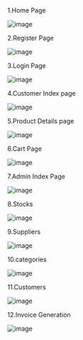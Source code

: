 1.Home Page

![image](https://github.com/user-attachments/assets/aa81982e-96e1-4d15-9064-6ff1cb34b20f)

2.Register Page

![image](https://github.com/user-attachments/assets/636e417e-f648-4602-864b-0fbaed576de7)

3.Login Page

![image](https://github.com/user-attachments/assets/2bbb96b8-9d7e-40c3-9b14-9158a7562169)

4.Customer Index page

![image](https://github.com/user-attachments/assets/609a7384-97aa-4086-bed6-a36068fa52b5)

5.Product Details page

![image](https://github.com/user-attachments/assets/f8b13118-3cc2-4eae-934b-25a0f9dfc25d)

6.Cart Page

![image](https://github.com/user-attachments/assets/e028b22f-d707-4f23-9db0-cedff457c9a6)

7.Admin Index Page

![image](https://github.com/user-attachments/assets/1cb04089-e9c4-4f42-a8aa-e3810f4040c8)

8.Stocks

![image](https://github.com/user-attachments/assets/28a7a2ff-5f54-448e-bfc6-8f7b74c51b80)

9.Suppliers

![image](https://github.com/user-attachments/assets/dd3f12c0-86ce-44ff-9c94-72f3eb66f885)

10.categories

![image](https://github.com/user-attachments/assets/b00a2fce-906e-4687-a18a-e483a77b2fb0)

11.Customers

![image](https://github.com/user-attachments/assets/1a201096-ef69-42c3-b240-eced70014407)

12.Invoice Generation

![image](https://github.com/user-attachments/assets/0a269ad3-de74-46c0-937d-43c760f79f93)
